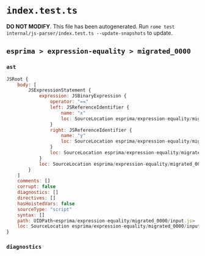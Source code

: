 # `index.test.ts`

**DO NOT MODIFY**. This file has been autogenerated. Run `rome test internal/js-parser/index.test.ts --update-snapshots` to update.

## `esprima > expression-equality > migrated_0000`

### `ast`

```javascript
JSRoot {
	body: [
		JSExpressionStatement {
			expression: JSBinaryExpression {
				operator: "=="
				left: JSReferenceIdentifier {
					name: "x"
					loc: SourceLocation esprima/expression-equality/migrated_0000/input.js 1:0-1:1 (x)
				}
				right: JSReferenceIdentifier {
					name: "y"
					loc: SourceLocation esprima/expression-equality/migrated_0000/input.js 1:5-1:6 (y)
				}
				loc: SourceLocation esprima/expression-equality/migrated_0000/input.js 1:0-1:6
			}
			loc: SourceLocation esprima/expression-equality/migrated_0000/input.js 1:0-1:6
		}
	]
	comments: []
	corrupt: false
	diagnostics: []
	directives: []
	hasHoistedVars: false
	sourceType: "script"
	syntax: []
	path: UIDPath<esprima/expression-equality/migrated_0000/input.js>
	loc: SourceLocation esprima/expression-equality/migrated_0000/input.js 1:0-2:0
}
```

### `diagnostics`

```

```

